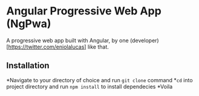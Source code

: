 # Angular Progressive Web App (NgPwa)

A progressive web app built with Angular, by one (developer)[https://twitter.com/eniolalucas] like that.

## Installation

*Navigate to your directory of choice and run ``git clone`` command
*`cd` into project directory and run ``npm install`` to install dependecies
*Voila
